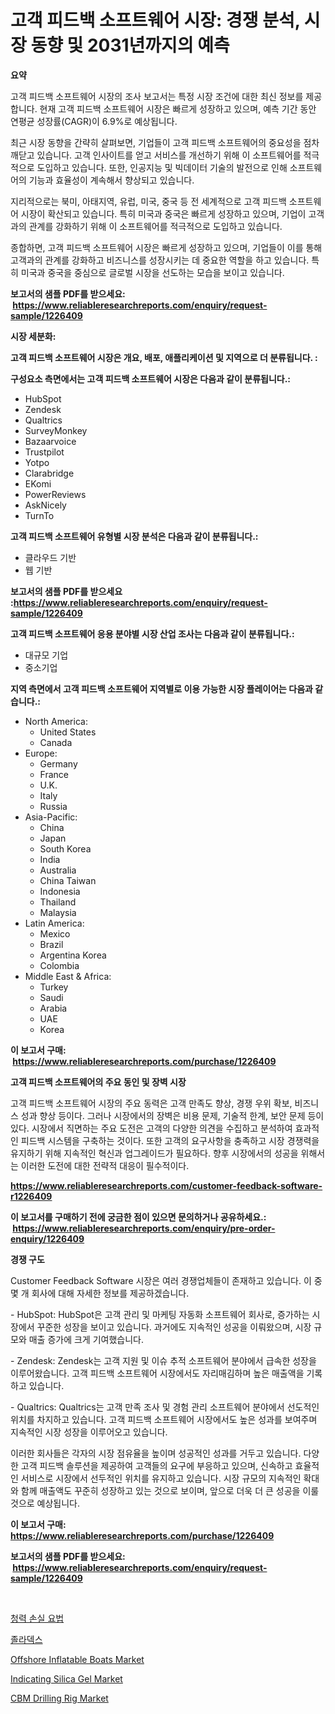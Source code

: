 <p><h1>고객 피드백 소프트웨어 시장: 경쟁 분석, 시장 동향 및 2031년까지의 예측</h1></p><p><strong>요약</strong></p>
<p><p>고객 피드백 소프트웨어 시장의 조사 보고서는 특정 시장 조건에 대한 최신 정보를 제공합니다. 현재 고객 피드백 소프트웨어 시장은 빠르게 성장하고 있으며, 예측 기간 동안 연평균 성장률(CAGR)이 6.9%로 예상됩니다.</p><p>최근 시장 동향을 간략히 살펴보면, 기업들이 고객 피드백 소프트웨어의 중요성을 점차 깨닫고 있습니다. 고객 인사이트를 얻고 서비스를 개선하기 위해 이 소프트웨어를 적극적으로 도입하고 있습니다. 또한, 인공지능 및 빅데이터 기술의 발전으로 인해 소프트웨어의 기능과 효율성이 계속해서 향상되고 있습니다.</p><p>지리적으로는 북미, 아태지역, 유럽, 미국, 중국 등 전 세계적으로 고객 피드백 소프트웨어 시장이 확산되고 있습니다. 특히 미국과 중국은 빠르게 성장하고 있으며, 기업이 고객과의 관계를 강화하기 위해 이 소프트웨어를 적극적으로 도입하고 있습니다.</p><p>종합하면, 고객 피드백 소프트웨어 시장은 빠르게 성장하고 있으며, 기업들이 이를 통해 고객과의 관계를 강화하고 비즈니스를 성장시키는 데 중요한 역할을 하고 있습니다. 특히 미국과 중국을 중심으로 글로벌 시장을 선도하는 모습을 보이고 있습니다.</p></p>
<p><strong>보고서의 샘플 PDF를 받으세요: &nbsp;<a href="https://www.reliableresearchreports.com/enquiry/request-sample/1226409">https://www.reliableresearchreports.com/enquiry/request-sample/1226409</a></strong></p>
<p><strong>시장 세분화:</strong></p>
<p><strong> 고객 피드백 소프트웨어 시장은 개요, 배포, 애플리케이션 및 지역으로 더 분류됩니다. :</strong></p>
<p><strong>구성요소 측면에서는 고객 피드백 소프트웨어 시장은 다음과 같이 분류됩니다.:</strong></p>
<p><ul><li>HubSpot</li><li>Zendesk</li><li>Qualtrics</li><li>SurveyMonkey</li><li>Bazaarvoice</li><li>Trustpilot</li><li>Yotpo</li><li>Clarabridge</li><li>EKomi</li><li>PowerReviews</li><li>AskNicely</li><li>TurnTo</li></ul></p>
<p><strong> 고객 피드백 소프트웨어 유형별 시장 분석은 다음과 같이 분류됩니다.:</strong></p>
<p><ul><li>클라우드 기반</li><li>웹 기반</li></ul></p>
<p><strong>보고서의 샘플 PDF를 받으세요 :<a href="https://www.reliableresearchreports.com/enquiry/request-sample/1226409">https://www.reliableresearchreports.com/enquiry/request-sample/1226409</a></strong></p>
<p><strong> 고객 피드백 소프트웨어 응용 분야별 시장 산업 조사는 다음과 같이 분류됩니다.:</strong></p>
<p><ul><li>대규모 기업</li><li>중소기업</li></ul></p>
<p><strong>지역 측면에서 고객 피드백 소프트웨어 지역별로 이용 가능한 시장 플레이어는 다음과 같습니다.:</strong></p>
<p><ul>
    <li>
        North America:
        <ul>
            <li>United States</li>
            <li>Canada</li>
        </ul>
    </li>
    <li>
        Europe:
        <ul>
            <li>Germany</li>
            <li>France</li>
            <li>U.K.</li>
            <li>Italy</li>
            <li>Russia</li>
        </ul>
    </li>
    <li>
        Asia-Pacific:
        <ul>
            <li>China</li>
            <li>Japan</li>
            <li>South Korea</li>
            <li>India</li>
            <li>Australia</li>
            <li>China Taiwan</li>
            <li>Indonesia</li>
            <li>Thailand</li>
            <li>Malaysia</li>
        </ul>
    </li>
    <li>
        Latin America:
        <ul>
            <li>Mexico</li>
            <li>Brazil</li>
            <li>Argentina Korea</li>
            <li>Colombia</li>
        </ul>
    </li>
    <li>
        Middle East & Africa:
        <ul>
            <li>Turkey</li>
            <li>Saudi</li>
            <li>Arabia</li>
            <li>UAE</li>
            <li>Korea</li>
        </ul>
    </li>
    </ul></p>
<p><strong>이 보고서 구매: &nbsp;<a href="https://www.reliableresearchreports.com/purchase/1226409">https://www.reliableresearchreports.com/purchase/1226409</a></strong></p>
<p><strong>고객 피드백 소프트웨어의 주요 동인 및 장벽 시장</strong></p>
<p><p>고객 피드백 소프트웨어 시장의 주요 동력은 고객 만족도 향상, 경쟁 우위 확보, 비즈니스 성과 향상 등이다. 그러나 시장에서의 장벽은 비용 문제, 기술적 한계, 보안 문제 등이 있다. 시장에서 직면하는 주요 도전은 고객의 다양한 의견을 수집하고 분석하여 효과적인 피드백 시스템을 구축하는 것이다. 또한 고객의 요구사항을 충족하고 시장 경쟁력을 유지하기 위해 지속적인 혁신과 업그레이드가 필요하다. 향후 시장에서의 성공을 위해서는 이러한 도전에 대한 전략적 대응이 필수적이다.</p></p>
<p><strong><a href="https://www.reliableresearchreports.com/customer-feedback-software-r1226409">https://www.reliableresearchreports.com/customer-feedback-software-r1226409</a></strong></p>
<p><strong>이 보고서를 구매하기 전에 궁금한 점이 있으면 문의하거나 공유하세요.: &nbsp;<a href="https://www.reliableresearchreports.com/enquiry/pre-order-enquiry/1226409">https://www.reliableresearchreports.com/enquiry/pre-order-enquiry/1226409</a></strong></p>
<p><strong>경쟁 구도</strong></p>
<p><p>Customer Feedback Software 시장은 여러 경쟁업체들이 존재하고 있습니다. 이 중 몇 개 회사에 대해 자세한 정보를 제공하겠습니다.</p><p>- HubSpot: HubSpot은 고객 관리 및 마케팅 자동화 소프트웨어 회사로, 증가하는 시장에서 꾸준한 성장을 보이고 있습니다. 과거에도 지속적인 성공을 이뤄왔으며, 시장 규모와 매출 증가에 크게 기여했습니다.</p><p>- Zendesk: Zendesk는 고객 지원 및 이슈 추적 소프트웨어 분야에서 급속한 성장을 이루어왔습니다. 고객 피드백 소프트웨어 시장에서도 자리매김하며 높은 매출액을 기록하고 있습니다.</p><p>- Qualtrics: Qualtrics는 고객 만족 조사 및 경험 관리 소프트웨어 분야에서 선도적인 위치를 차지하고 있습니다. 고객 피드백 소프트웨어 시장에서도 높은 성과를 보여주며 지속적인 시장 성장을 이루어오고 있습니다.</p><p>이러한 회사들은 각자의 시장 점유율을 높이며 성공적인 성과를 거두고 있습니다. 다양한 고객 피드백 솔루션을 제공하여 고객들의 요구에 부응하고 있으며, 신속하고 효율적인 서비스로 시장에서 선두적인 위치를 유지하고 있습니다. 시장 규모의 지속적인 확대와 함께 매출액도 꾸준히 성장하고 있는 것으로 보이며, 앞으로 더욱 더 큰 성공을 이룰 것으로 예상됩니다.</p></p>
<p><strong>이 보고서 구매: &nbsp; <a href="https://www.reliableresearchreports.com/purchase/1226409">https://www.reliableresearchreports.com/purchase/1226409</a></strong></p>
<p><strong>보고서의 샘플 PDF를 받으세요: &nbsp;<a href="https://www.reliableresearchreports.com/enquiry/request-sample/1226409">https://www.reliableresearchreports.com/enquiry/request-sample/1226409</a></strong><strong></strong></p>
<p>&nbsp;</p>
<p><p><a href="https://github.com/lkwggful07722/Market-Research-Report-List-1/blob/main/763612927276.md">청력 손실 요법</a></p><p><a href="https://github.com/ZacharyScthmitt4465/Market-Research-Report-List-1/blob/main/401837127278.md">졸라덱스</a></p><p><a href="https://github.com/irfadac/Market-Research-Report-List-3/blob/main/offshore-inflatable-boats-market.md">Offshore Inflatable Boats Market</a></p><p><a href="https://issuu.com/reportprime-2/docs/indicating-silica-gel-market-size-2030.pptx">Indicating Silica Gel Market</a></p><p><a href="https://github.com/ashepherd82/Market-Research-Report-List-4/blob/main/cbm-drilling-rig-market.md">CBM Drilling Rig Market</a></p></p>